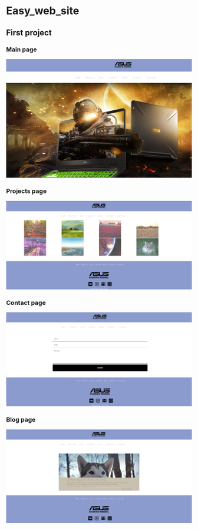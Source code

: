 # Easy_web_site
## First project

### Main page

![Image alt](./project1/for_reedme/main_page.png)
### Projects page
![Image alt](./project1/for_reedme/proj.png)

### Contact page
![Image alt](./project1/for_reedme/cont.png)

### Blog page
![Image alt](./project1/for_reedme/blog.png)

